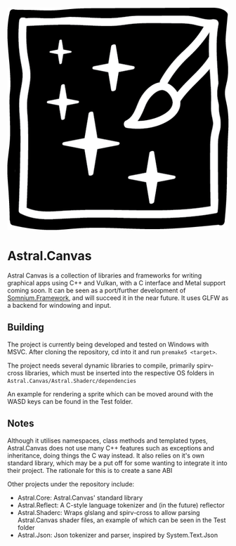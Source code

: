 ![Logo](AstralCanvasLogo.png)
# Astral.Canvas
Astral Canvas is a collection of libraries and frameworks for writing graphical apps using C++ and Vulkan, with a C interface and Metal support coming soon. It can be seen as a port/further development of [Somnium.Framework](https://github.com/Linx145/Somnium/tree/master), and will succeed it in the near future. It uses GLFW as a backend for windowing and input.

## Building
The project is currently being developed and tested on Windows with MSVC. After cloning the repository, cd into it and run `premake5 <target>`. 

The project needs several dynamic libraries to compile, primarily spirv-cross libraries, which must be inserted into the respective OS folders in `Astral.Canvas/Astral.Shaderc/dependencies`

An example for rendering a sprite which can be moved around with the WASD keys can be found in the Test folder.

## Notes
Although it utilises namespaces, class methods and templated types, Astral.Canvas does not use many C++ features such as exceptions and inheritance, doing things the C way instead. It also relies on it's own standard library, which may be a put off for some wanting to integrate it into their project. The rationale for this is to create a sane ABI

Other projects under the repository include:
* Astral.Core: Astral.Canvas' standard library
* Astral.Reflect: A C-style language tokenizer and (in the future) reflector
* Astral.Shaderc: Wraps glslang and spirv-cross to allow parsing Astral.Canvas shader files, an example of which can be seen in the Test folder
* Astral.Json: Json tokenizer and parser, inspired by System.Text.Json